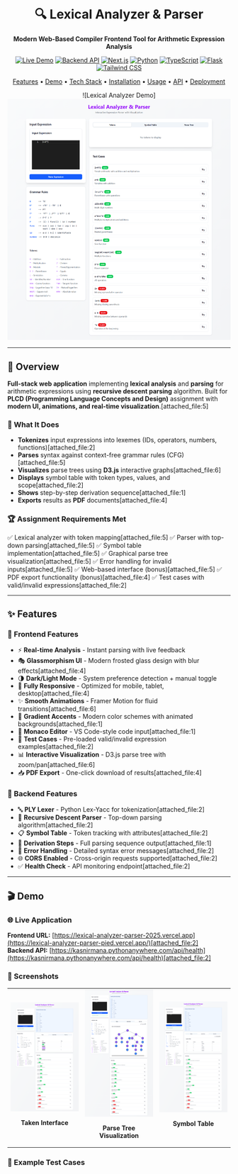 <div align="center">

# 🔍 Lexical Analyzer & Parser

**Modern Web-Based Compiler Frontend Tool for Arithmetic Expression Analysis**

[![Live Demo](https://img.shields.io/badge/🚀_Live_Demo-Vercel-black?style=for-the-badge&logo=vercel)](https://lexical-analyzer-parser-pied.vercel.app/)
[![Backend API](https://img.shields.io/badge/⚡_API-PythonAnywhere-blue?style=for-the-badge&logo=python)](https://kasnirmana.pythonanywhere.com)
[![Next.js](https://img.shields.io/badge/Next.js-15.5-black?style=for-the-badge&logo=next.js)](https://nextjs.org/)
[![Python](https://img.shields.io/badge/Python-3.10+-3776AB?style=for-the-badge&logo=python)](https://www.python.org/)
[![TypeScript](https://img.shields.io/badge/TypeScript-5.0-blue?style=for-the-badge&logo=typescript)](https://www.typescriptlang.org/)
[![Flask](https://img.shields.io/badge/Flask-3.0-green?style=for-the-badge&logo=flask)](https://flask.palletsprojects.com/)
[![Tailwind CSS](https://img.shields.io/badge/Tailwind_CSS-4.0-38B2AC?style=for-the-badge&logo=tailwind-css)](https://tailwindcss.com/)

[Features](#-features) • [Demo](#-demo) • [Tech Stack](#-tech-stack) • [Installation](#-quick-start) • [Usage](#-usage) • [API](#-api-documentation) • [Deployment](#-deployment)

![Lexical Analyzer Demo]<img src="https://github.com/Nirmana-KAS/lexical-analyzer-parser/blob/master/screenshots/lexical-analyzer-parser-HomePage.png" alt="Home Page" />

</div>

---

## 📖 Overview

**Full-stack web application** implementing **lexical analysis** and **parsing** for arithmetic expressions using **recursive descent parsing** algorithm. Built for **PLCD (Programming Language Concepts and Design)** assignment with **modern UI, animations, and real-time visualization**.[attached_file:5]

### 🎯 What It Does

- **Tokenizes** input expressions into lexemes (IDs, operators, numbers, functions)[attached_file:2]
- **Parses** syntax against context-free grammar rules (CFG)[attached_file:5]
- **Visualizes** parse trees using **D3.js** interactive graphs[attached_file:6]
- **Displays** symbol table with token types, values, and scope[attached_file:2]
- **Shows** step-by-step derivation sequence[attached_file:1]
- **Exports** results as **PDF** documents[attached_file:4]

### 🏆 Assignment Requirements Met

✅ Lexical analyzer with token mapping[attached_file:5]
✅ Parser with top-down parsing[attached_file:5]
✅ Symbol table implementation[attached_file:5]
✅ Graphical parse tree visualization[attached_file:5]
✅ Error handling for invalid inputs[attached_file:5]
✅ Web-based interface (bonus)[attached_file:5]
✅ PDF export functionality (bonus)[attached_file:4]
✅ Test cases with valid/invalid expressions[attached_file:2]

---

## ✨ Features

### 🎨 Frontend Features

- ⚡ **Real-time Analysis** - Instant parsing with live feedback
- 🎭 **Glassmorphism UI** - Modern frosted glass design with blur effects[attached_file:4]
- 🌗 **Dark/Light Mode** - System preference detection + manual toggle
- 📱 **Fully Responsive** - Optimized for mobile, tablet, desktop[attached_file:4]
- ✨ **Smooth Animations** - Framer Motion for fluid transitions[attached_file:6]
- 🎨 **Gradient Accents** - Modern color schemes with animated backgrounds[attached_file:1]
- 📝 **Monaco Editor** - VS Code-style code input[attached_file:1]
- 🧪 **Test Cases** - Pre-loaded valid/invalid expression examples[attached_file:2]
- 📊 **Interactive Visualization** - D3.js parse tree with zoom/pan[attached_file:6]
- 📥 **PDF Export** - One-click download of results[attached_file:4]

### 🔧 Backend Features

- 🔤 **PLY Lexer** - Python Lex-Yacc for tokenization[attached_file:2]
- 🌲 **Recursive Descent Parser** - Top-down parsing algorithm[attached_file:2]
- 📋 **Symbol Table** - Token tracking with attributes[attached_file:2]
- 🔄 **Derivation Steps** - Full parsing sequence output[attached_file:1]
- 🚨 **Error Handling** - Detailed syntax error messages[attached_file:2]
- 🌐 **CORS Enabled** - Cross-origin requests supported[attached_file:2]
- ✅ **Health Check** - API monitoring endpoint[attached_file:2]

---

## 🎬 Demo

### 🌐 Live Application

**Frontend URL:** [https://lexical-analyzer-parser-2025.vercel.app](https://lexical-analyzer-parser-pied.vercel.app/)[attached_file:2]
<br>
**Backend API:** [https://kasnirmana.pythonanywhere.com/api/health](https://kasnirmana.pythonanywhere.com/api/health)[attached_file:2]

### 📸 Screenshots

<div align="center">
<table>
<tr>
<td width="33%">
<img src="https://github.com/Nirmana-KAS/lexical-analyzer-parser/blob/master/screenshots/lexical-analyzer-parser-Tokens.png" alt="Main Interface" />
<p align="center"><b>Taken Interface</b></p>
</td>
<td width="33%">
<img src="https://github.com/Nirmana-KAS/lexical-analyzer-parser/blob/master/screenshots/lexical-analyzer-parser-Parse-Tree.png" alt="Parse Tree" />
<p align="center"><b>Parse Tree Visualization</b></p>
</td>
<td width="33%">
<img src="https://github.com/Nirmana-KAS/lexical-analyzer-parser/blob/master/screenshots/lexical-analyzer-parser-SymbleTable.png" alt="Symbol Table" />
<p align="center"><b>Symbol Table</b></p>
</td>
</tr>
</table>
</div>

### 🧪 Example Test Cases

